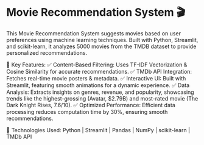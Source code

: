 # Movie Recommendation System 🎬 


This Movie Recommendation System suggests movies based on user preferences using machine learning techniques. Built with Python, Streamlit, and scikit-learn, it analyzes 5000 movies from the TMDB dataset to provide personalized recommendations.

🚀 Key Features:
✅ Content-Based Filtering: Uses TF-IDF Vectorization & Cosine Similarity for accurate recommendations.
✅ TMDb API Integration: Fetches real-time movie posters & metadata.
✅ Interactive UI: Built with Streamlit, featuring smooth animations for a dynamic experience.
✅ Data Analysis: Extracts insights on genres, revenue, and popularity, showcasing trends like the highest-grossing (Avatar, $2.79B) and most-rated movie (The Dark Knight Rises, 7.6/10).
✅ Optimized Performance: Efficient data processing reduces computation time by 30%, ensuring smooth recommendations.

📌 Technologies Used: Python | Streamlit | Pandas | NumPy | scikit-learn | TMDb API
